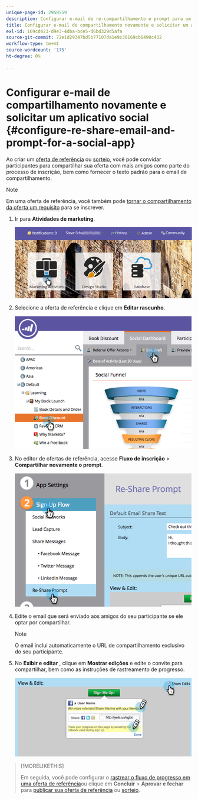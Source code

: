```yaml
---
unique-page-id: 2950559
description: Configurar e-mail de re-compartilhamento e prompt para um aplicativo social - Documentos do Marketo - Documentação do produto
title: Configurar e-mail de compartilhamento novamente e solicitar um aplicativo social
exl-id: 169cd423-d9e3-4dba-bce5-d6bd329d5afa
source-git-commit: 72e1d29347bd5b77107da1e9c30169cb6490c432
workflow-type: tm+mt
source-wordcount: '175'
ht-degree: 0%

---
```


# Configurar e-mail de compartilhamento novamente e solicitar um aplicativo social {#configure-re-share-email-and-prompt-for-a-social-app}

Ao criar um [oferta de referência](/help/marketo/product-docs/demand-generation/social/referral-offers/create-a-referral-offer.md) ou [sorteio](/help/marketo/product-docs/demand-generation/social/sweepstakes/create-sweepstakes.md), você pode convidar participantes para compartilhar sua oferta com mais amigos como parte do processo de inscrição, bem como fornecer o texto padrão para o email de compartilhamento.

>[!NOTE]
>
>Em uma oferta de referência, você também pode [tornar o compartilhamento da oferta um requisito](/help/marketo/product-docs/demand-generation/social/social-functions/set-social-share-requirement.md) para se inscrever.

1. Ir para **Atividades de marketing**.

   ![](assets/login-marketing-activities-3.png)

1. Selecione a oferta de referência e clique em **Editar rascunho**.

   ![](assets/image2014-9-22-11-3a6-3a56.png)

1. No editor de ofertas de referência, acesse **Fluxo de inscrição** > **Compartilhar novamente o prompt**.

   ![](assets/image2014-9-22-11-3a7-3a9.png)

1. Edite o email que será enviado aos amigos do seu participante se ele optar por compartilhar.

   >[!NOTE]
   >
   >O email inclui automaticamente o URL de compartilhamento exclusivo do seu participante.

1. No **Exibir e editar** , clique em **Mostrar edições** e edite o convite para compartilhar, bem como as instruções de rastreamento de progresso.

   ![](assets/image2014-9-22-11-3a7-3a49.png)

>[!MORELIKETHIS]
>
>Em seguida, você pode configurar o [rastrear o fluxo de progresso em uma oferta de referência](configure-track-progress-flow-for-a-referral-offer.md)ou clique em **Concluir** > **Aprovar e fechar** para [publicar sua oferta de referência](/help/marketo/product-docs/demand-generation/social/referral-offers/publish-a-referral-offer.md) ou [sorteio](/help/marketo/product-docs/demand-generation/social/sweepstakes/create-sweepstakes.md).
